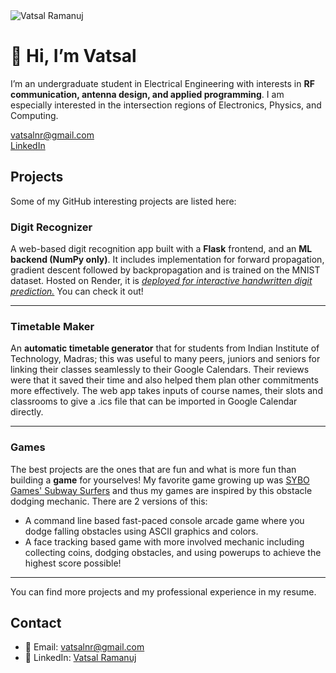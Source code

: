 <!-- ---
layout: default
 title: Vatsal Ramanuj
--- -->

<!-- # 👋 Hi, I’m Vatsal

I’m an undergraduate student in Electrical Engineering with interests in **RF communication, antenna design, and applied programming**. I am especially interested in the intersection regions of Electronics, Physics, and Computing.  

--- -->
<!-- Custom Header -->
<div class="custom-header">
  <img src="/assets/Vatsal_profile_picture.jpg" alt="Vatsal Ramanuj" class="profile-pic">

  <div class="intro">
    <h1>👋 Hi, I’m Vatsal</h1>
    <p>
      I’m an undergraduate student in Electrical Engineering with interests in
      <b>RF communication, antenna design, and applied programming</b>.  
      I am especially interested in the intersection regions of Electronics, Physics, and Computing.
    </p>
    <p>
      <a href="mailto:vatsalnr@gmail.com">vatsalnr@gmail.com</a><br>
      <a href="https://www.linkedin.com/in/vatsalramanuj/">LinkedIn</a><br>
      <!-- <a href="/assets/resume.pdf">Resume</a> -->
    </p>
  </div>
</div>


## Projects
Some of my GitHub interesting projects are listed here:

### Digit Recognizer
A web-based digit recognition app built with a **Flask** frontend, and an **ML backend (NumPy only)**. It includes implementation for forward propagation, gradient descent followed by backpropagation and is trained on the MNIST dataset. Hosted on Render, it is 
*[deployed for interactive handwritten digit prediction.](https://digitrecognizer-o7lh.onrender.com/)* You can check it out!

---

### Timetable Maker
An **automatic timetable generator** that for students from Indian Institute of Technology, Madras; this was useful to many peers, juniors and seniors for linking their classes seamlessly to their Google Calendars. Their reviews were that it saved their time and also helped them plan other commitments more effectively. The web app takes inputs of course names, their slots and classrooms to give a .ics file that can be imported in Google Calendar directly.  

---

### Games
The best projects are the ones that are fun and what is more fun than building a **game** for yourselves! My favorite game growing up was [SYBO Games' Subway Surfers](https://play.google.com/store/apps/details?id=com.kiloo.subwaysurf&hl=en_IN&pli=1) and thus my games are inspired by this obstacle dodging mechanic. There are 2 versions of this:
- A command line based fast-paced console arcade game where you dodge falling obstacles using ASCII graphics and colors. 
- A face tracking based game with more involved mechanic including collecting coins, dodging obstacles, and using powerups to achieve the highest score possible!

---

You can find more projects and my professional experience in my resume.

## Contact

- 📧 Email: [vatsalnr@gmail.com](mailto:vatsalnr@gmail.com)  
- 💼 LinkedIn: [Vatsal Ramanuj](https://www.linkedin.com/in/vatsalramanuj/)  
